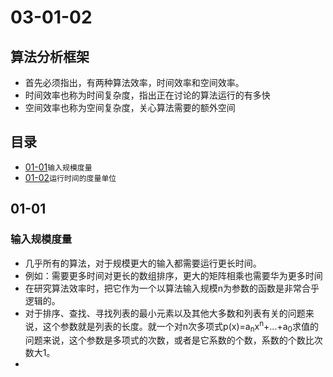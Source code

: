 # 03-01-02
## 算法分析框架

* 首先必须指出，有两种算法效率，时间效率和空间效率。
* 时间效率也称为时间复杂度，指出正在讨论的算法运行的有多快
* 空间效率也称为空间复杂度，关心算法需要的额外空间

## 目录
* [01-01](https://github.com/TYRMars/AlgorithmLearn/tree/master/Algorithms/03-01-02#01-01)`输入规模度量`
* [01-02](https://github.com/TYRMars/AlgorithmLearn/tree/master/Algorithms/03-01-02#01-02)`运行时间的度量单位`

## 01-01
### 输入规模度量

* 几乎所有的算法，对于规模更大的输入都需要运行更长时间。
* 例如：需要更多时间对更长的数组排序，更大的矩阵相乘也需要华为更多时间
* 在研究算法效率时，把它作为一个以算法输入规模n为参数的函数是非常合乎逻辑的。
* 对于排序、查找、寻找列表的最小元素以及其他大多数和列表有关的问题来说，这个参数就是列表的长度。就一个对n次多项式p(x)=a<sub>n</sub>x<sup>n</sup>+...+a<sub>0</sub>求值的问题来说，这个参数是多项式的次数，或者是它系数的个数，系数的个数比次数大1。
* 
